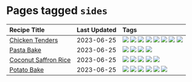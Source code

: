 # Pages tagged `sides`

|Recipe Title|Last Updated|Tags
|:---|:---|:---|
|[Chicken Tenders](../recipes/chickentenders.md)|2023-06-25|[![](https://img.shields.io/badge/tag-airfryer-e4f90)](../tags/airfryer.md) [![](https://img.shields.io/badge/tag-amazing-13fda6)](../tags/amazing.md) [![](https://img.shields.io/badge/tag-battered-6685b7)](../tags/battered.md) [![](https://img.shields.io/badge/tag-chicken-f6b493)](../tags/chicken.md) [![](https://img.shields.io/badge/tag-crumbed-9fef19)](../tags/crumbed.md) [![](https://img.shields.io/badge/tag-messy-d4602a)](../tags/messy.md) [![](https://img.shields.io/badge/tag-mine-427cd)](../tags/mine.md) [![](https://img.shields.io/badge/tag-sides-208450)](../tags/sides.md)|
|[Pasta Bake](../recipes/pastabake.md)|2023-06-25|[![](https://img.shields.io/badge/tag-baked-1433c8)](../tags/baked.md) [![](https://img.shields.io/badge/tag-beef-f1d19f)](../tags/beef.md) [![](https://img.shields.io/badge/tag-pasta-95446)](../tags/pasta.md) [![](https://img.shields.io/badge/tag-sides-208450)](../tags/sides.md)|
|[Coconut Saffron Rice](../recipes/coconutsaffronrice.md)|2023-06-25|[![](https://img.shields.io/badge/tag-Thai-3a4f8e)](../tags/Thai.md) [![](https://img.shields.io/badge/tag-expensive-91514)](../tags/expensive.md) [![](https://img.shields.io/badge/tag-rice-8f457a)](../tags/rice.md) [![](https://img.shields.io/badge/tag-sides-208450)](../tags/sides.md) [![](https://img.shields.io/badge/tag-stovetop-6984a1)](../tags/stovetop.md)|
|[Potato Bake](../recipes/potatobake.md)|2023-06-25|[![](https://img.shields.io/badge/tag-baked-1433c8)](../tags/baked.md) [![](https://img.shields.io/badge/tag-cheesey-e5c1d4)](../tags/cheesey.md) [![](https://img.shields.io/badge/tag-dairy-28ab17)](../tags/dairy.md) [![](https://img.shields.io/badge/tag-potato-10cdd6)](../tags/potato.md) [![](https://img.shields.io/badge/tag-savoury-1754e4)](../tags/savoury.md) [![](https://img.shields.io/badge/tag-sides-208450)](../tags/sides.md)|